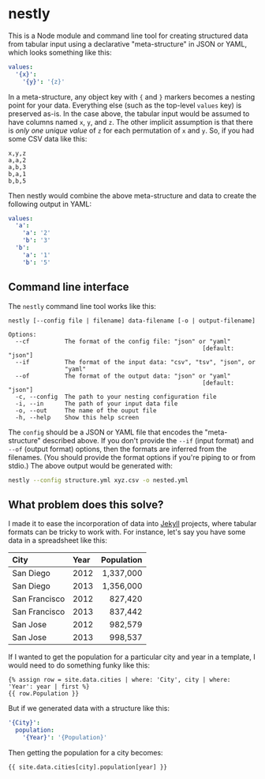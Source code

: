 # nestly
This is a Node module and command line tool for creating structured data from tabular input using a declarative "meta-structure" in JSON or YAML, which looks something like this:

```yaml
values:
  '{x}':
    '{y}': '{z}'
```

In a meta-structure, any object key with `{` and `}` markers becomes a nesting point for your data. Everything else (such as the top-level `values` key) is preserved as-is. In the case above, the tabular input would be assumed to have columns named `x`, `y`, and `z`. The other implicit assumption is that there is _only one unique value_ of `z` for each permutation of `x` and `y`. So, if you had some CSV data like this:

```
x,y,z
a,a,2
a,b,3
b,a,1
b,b,5
```

Then nestly would combine the above meta-structure and data to create the following output in YAML:

```yaml
values:
  'a':
    'a': '2'
    'b': '3'
  'b':
    'a': '1'
    'b': '5'
```

## Command line interface
The `nestly` command line tool works like this:

```
nestly [--config file | filename] data-filename [-o | output-filename]

Options:
  --cf          The format of the config file: "json" or "yaml"
                                                       [default: "json"]
  --if          The format of the input data: "csv", "tsv", "json", or
                "yaml"
  --of          The format of the output data: "json" or "yaml"
                                                       [default: "json"]
  -c, --config  The path to your nesting configuration file
  -i, --in      The path of your input data file
  -o, --out     The name of the ouput file
  -h, --help    Show this help screen
```

The `config` should be a JSON or YAML file that encodes the "meta-structure" described above. If you don't provide the `--if` (input format) and `--of` (output format) options, then the formats are inferred from the filenames. (You should provide the format options if you're piping to or from stdio.) The above output would be generated with:

```sh
nestly --config structure.yml xyz.csv -o nested.yml
```

## What problem does this solve?
I made it to ease the incorporation of data into [Jekyll] projects, where tabular formats can be tricky to work with. For instance, let's say you have some data in a spreadsheet like this:

City | Year | Population
:--- | :--- | ---:
San Diego | 2012 | 1,337,000
San Diego | 2013 | 1,356,000
San Francisco | 2012 | 827,420
San Francisco | 2013 | 837,442
San Jose | 2012 | 982,579
San Jose | 2013 | 998,537

If I wanted to get the population for a particular city and year in a template, I would need to do something funky like this:

```
{% assign row = site.data.cities | where: 'City', city | where: 'Year': year | first %}
{{ row.Population }}
```

But if we generated data with a structure like this:

```yaml
'{City}':
  population:
    '{Year}': '{Population}'
```

Then getting the population for a city becomes:

```
{{ site.data.cities[city].population[year] }}
```

[Jekyll]: https://jekyllrb.com/
